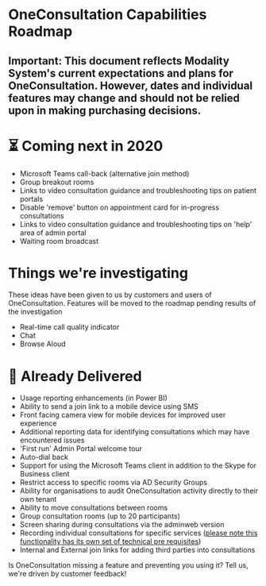 # OneConsultation Capabilities Roadmap

## Important: This document reflects Modality System's current expectations and plans for OneConsultation. However, dates and individual features may change and should not be relied upon in making purchasing decisions.

# :hourglass_flowing_sand: Coming next in 2020
* Microsoft Teams call-back (alternative join method)
* Group breakout rooms
* Links to video consultation guidance and troubleshooting tips on patient portals 
* Disable 'remove' button on appointment card for in-progress consultations
* Links to video consultation guidance and troubleshooting tips on 'help' area of admin portal 
* Waiting room broadcast 

# Things we're investigating 
These ideas have been given to us by customers and users of OneConsultation. Features will be moved to the roadmap pending results of the investigation 

* Real-time call quality indicator 
* Chat
* Browse Aloud 

# :rocket: Already Delivered

* Usage reporting enhancements (in Power BI) 
* Ability to send a join link to a mobile device using SMS
* Front facing camera view for mobile devices for improved user experience
* Additional reporting data for identifying consultations which may have encountered issues
* 'First run' Admin Portal welcome tour
* Auto-dial back
* Support for using the Microsoft Teams client in addition to the Skype for Business client
* Restrict access to specific rooms via AD Security Groups
* Ability for organisations to audit OneConsultation activity directly to their own tenant
* Ability to move consultations between rooms
* Group consultation rooms (up to 20 participants)  
* Screen sharing during consultations via the adminweb version
* Recording individual consultations for specific services ([please note this functionality has its own set of technical pre requisites](recording_setup.md)) 
* Internal and External join links for adding third parties into consultations 


Is OneConsultation missing a feature and preventing you using it? Tell us, we're driven by customer feedback!

